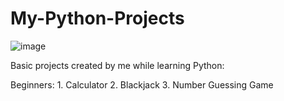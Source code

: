 # My-Python-Projects

![image](https://user-images.githubusercontent.com/39738504/227353321-c177cf46-cd4a-4af9-a1a7-1c429c413372.png)

Basic projects created by me while learning Python:

  Beginners: 
    1. Calculator
    2. Blackjack
    3. Number Guessing Game
